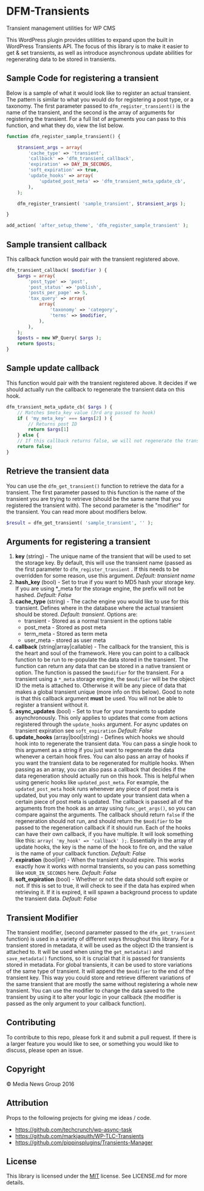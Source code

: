 # DFM-Transients
Transient management utilities for WP CMS

This WordPress plugin provides utilities to expand upon the built in WordPress Transients API. The focus of this library is to make it easier to get & set transients, as well as introduce asynchronous update abilities for regenerating data to be stored in transients.

## Sample Code for registering a transient
Below is a sample of what it would look like to register an actual transient. The pattern is similar to what you would do for registering a post type, or a taxonomy. The first parameter passed to `dfm_register_transient()` is the name of the transient, and the second is the array of arguments for registering the transient. For a full list of arguments you can pass to this function, and what they do, view the list below.
```php
function dfm_register_sample_transient() {

	$transient_args = array(
		'cache_type' => 'transient',
		'callback' => 'dfm_transient_callback',
		'expiration' => DAY_IN_SECONDS,
		'soft_expiration' => true,
		'update_hooks' => array(
			'updated_post_meta' => 'dfm_transient_meta_update_cb',
		),
  	);

 	dfm_register_transient( 'sample_transient', $transient_args );

}

add_action( 'after_setup_theme', 'dfm_register_sample_transient' );
```

## Sample transient callback
This callback function would pair with the transient registered above.
```php
dfm_transient_callback( $modifier ) {
	$args = array(
		'post_type' => 'post',
		'post_status' => 'publish',
		'posts_per_page' => 5,
		'tax_query' => array(
			array(
				'taxonomy' => 'category',
				'terms' => $modifier,
			),
		),
	);
	$posts = new WP_Query( $args );
	return $posts;
}
```
## Sample update callback
This function would pair with the transient registered above. It decides if we should actually run the callback to regenerate the transient data on this hook.
```php
dfm_transient_meta_update_cb( $args ) {
	// Matches $meta_key value (3rd arg passed to hook)
	if ( 'my_meta_key' === $args[2] ) {
		// Returns post ID
 		return $args[1]
	} else {
	// If this callback returns false, we will not regenerate the transient data.
	return false;
}
```
## Retrieve the transient data
You can use the `dfm_get_transient()` function to retrieve the data for a transient. The first parameter passed to this function is the name of the transient you are trying to retrieve (should be the same name that you registered the transient with). The second parameter is the "modifier" for the transient. You can read more about modifiers below.
```php
$result = dfm_get_transient( 'sample_transient', '' );
```

## Arguments for registering a transient
1. **key** (string) - The unique name of the transient that will be used to set the storage key. By default, this will use the transient name (passed as the first parameter to `dfm_register_transient` . If this needs to be overridden for some reason, use this argument. *Default: transient name*
2. **hash_key** (bool) - Set to true if you want to MD5 hash your storage key. If you are using *_meta for the storage engine, the prefix will not be hashed. *Default: False*
3. **cache_type** (string) - The cache engine you would like to use for this transient. Defines where in the database where the actual transient should be stored. *Default: transient*. Options are:
	- transient - Stored as a normal transient in the options table
	- post_meta - Stored as post meta
	- term_meta - Stored as term meta
	- user_meta - stored as user meta
4. **callback** (string|array|callable) - The callback for the transient, this is the heart and soul of the framework. Here you can point to a callback function to be run to re-populate the data stored in the transient. The function can return any data that can be stored in a native transient or option. The function is passed the `$modifier` for the transient. For a transient using a `*_meta` storage engine, the `$modifier` will be the object ID the meta is attached to. Otherwise it will be any piece of data that makes a global transient unique (more info on this below). Good to note is that this callback argument **must** be used. You will not be able to register a transient without it.
5. **async_updates** (bool) - Set to true for your transients to update asynchronously. This only applies to updates that come from actions registered through the `update_hooks` argument. For async updates on transient expiration see `soft_expiration` *Default: False*
6. **update_hooks** (array|bool|string) - Defines which hooks we should hook into to regenerate the transient data. You can pass a single hook to this argument as a string if you just want to regenerate the data whenever a certain hook fires. You can also pass an array of hooks if you want the transient data to be regenerated for multiple hooks. When passing as an array, you can also pass a callback that decides if the data regeneration should actually run on this hook. This is helpful when using generic hooks like `updated_post_meta`. For example, the `updated_post_meta` hook runs whenever any piece of post meta is updated, but you may only want to update your transient data when a certain piece of post meta is updated. The callback is passed all of the arguments from the hook as an array using `func_get_args()`, so you can compare against the arguments. The callback should return `false` if the regeneration should not run, and should return the `$modifier` to be passed to the regeneration callback if it should run. Each of the hooks can have their own callback, if you have multiple. It will look something like this: `array( 'my_hook' => 'callback' );`. Essentially in the array of update hooks, the key is the name of the hook to fire on, and the value is the name of your callback function. *Default: False*
7. **expiration** (bool|int) - When the transient should expire. This works exactly how it works with normal transients, so you can pass something like `HOUR_IN_SECONDS` here. *Default: False*
8. **soft_expiration** (bool) - Whether or not the data should soft expire or not. If this is set to true, it will check to see if the data has expired when retrieving it. If it is expired, it will spawn a background process to update the transient data. *Default: False*

## Transient Modifier
The transient modifier, (second parameter passed to the `dfm_get_transient` function) is used in a variety of different ways throughout this library. For a transient stored in metadata, it will be used as the object ID the transient is attached to. It will be used when using the `get_metadata()` and `save_metadata()` functions, so it is crucial that it is passed for transients stored in metadata. For global transients, it can be used to store variations of the same type of transient. It will append the `$modifier` to the end of the transient key. This way you could store and retrieve different variations of the same transient that are mostly the same without registering a whole new transient. You can use the modifier to change the data saved to the transient by using it to alter your logic in your callback (the modifier is passed as the only argument to your callback function).
## Contributing
To contribute to this repo, please fork it and submit a pull request. If there is a larger feature you would like to see, or something you would like to discuss, please open an issue.
## Copyright
© Media News Group 2016
## Attribution
Props to the following projects for giving me ideas / code.
- https://github.com/techcrunch/wp-async-task
- https://github.com/markjaquith/WP-TLC-Transients
- https://github.com/pippinsplugins/Transients-Manager

## License
This library is licensed under the [MIT](http://opensource.org/licenses/MIT) license. See LICENSE.md for more details.
